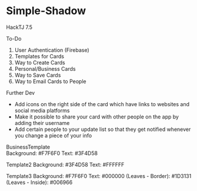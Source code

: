 # Simple-Shadow
 HackTJ 7.5 

To-Do
1. User Authentication (Firebase)
2. Templates for Cards
3. Way to Create Cards
4. Personal/Business Cards
5. Way to Save Cards
6. Way to Email Cards to People

Further Dev

- Add icons on the right side of the card which have links to websites and social media platforms
- Make it possible to share your card with other people on the app by adding their username
- Add certain people to your update list so that they get notified whenever you change a piece of your info

BusinessTemplate  
     Background: #F7F6F0
     Text: #3F4D58

Template2 
     Background: #3F4D58
     Text: #FFFFFF

Template3 
     Background: #F7F6F0
     Text: #000000
     (Leaves - Border): #1D3131
     (Leaves - Inside): #006966
